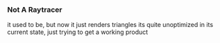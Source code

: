 ### Not A Raytracer

it used to be, but now it just renders triangles
its quite unoptimized in its current state, just trying to get a working product
